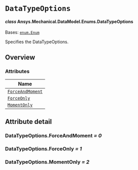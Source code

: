 # `DataTypeOptions`

<a id="ansys.mechanical.stubs.v241.Ansys.Mechanical.DataModel.Enums.DataTypeOptions"></a>

#### *class* Ansys.Mechanical.DataModel.Enums.DataTypeOptions

Bases: [`enum.Enum`](https://docs.python.org/3/library/enum.html#enum.Enum)

Specifies the DataTypeOptions.

<!-- !! processed by numpydoc !! -->

<a id="overview"></a>

## Overview

### Attributes

| Name |
| ------------------------------------------------------- |
| [`ForceAndMoment`](#DataTypeOptions.ForceAndMoment) |
| [`ForceOnly`](#DataTypeOptions.ForceOnly) |
| [`MomentOnly`](#DataTypeOptions.MomentOnly) |

<a id="attribute-detail"></a>

## Attribute detail

<a id="DataTypeOptions.ForceAndMoment"></a>

### DataTypeOptions.ForceAndMoment *= 0*

<a id="DataTypeOptions.ForceOnly"></a>

### DataTypeOptions.ForceOnly *= 1*

<a id="DataTypeOptions.MomentOnly"></a>

### DataTypeOptions.MomentOnly *= 2*



